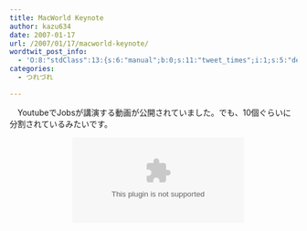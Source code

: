 ```yaml
---
title: MacWorld Keynote
author: kazu634
date: 2007-01-17
url: /2007/01/17/macworld-keynote/
wordtwit_post_info:
  - 'O:8:"stdClass":13:{s:6:"manual";b:0;s:11:"tweet_times";i:1;s:5:"delay";i:0;s:7:"enabled";i:1;s:10:"separation";s:2:"60";s:7:"version";s:3:"3.7";s:14:"tweet_template";b:0;s:6:"status";i:2;s:6:"result";a:0:{}s:13:"tweet_counter";i:2;s:13:"tweet_log_ids";a:1:{i:0;i:2737;}s:9:"hash_tags";a:0:{}s:8:"accounts";a:1:{i:0;s:7:"kazu634";}}'
categories:
  - つれづれ

---
```

<div class="section">
<p>
    　YoutubeでJobsが講演する動画が公開されていました。でも、10個ぐらいに分割されているみたいです。
</p>
  
<p>
<center>
      &#160;&#160; &#160;<object height=&#8221;350&#8243; width=&#8221;425&#8243;><param name=&#8221;movie&#8221; value=&#8221;http://www.youtube.com/v/YUeM6FBInfw&#8221;><param name=&#8221;wmode&#8221; value=&#8221;transparent&#8221;><embed src=&#8221;http://www.youtube.com/v/YUeM6FBInfw&#8221; type=&#8221;application/x-shockwave-flash&#8221; wmode=&#8221;transparent&#8221; height=&#8221;350&#8243; width=&#8221;425&#8243;></object>
</center></div>